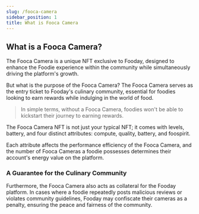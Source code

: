 ```yaml
---
slug: /fooca-camera
sidebar_position: 1
title: What is Fooca Camera
---
```

## What is a Fooca Camera?
The Fooca Camera is a unique NFT exclusive to Fooday, designed to enhance the Foodie experience within the community while simultaneously driving the platform's growth.

But what is the purpose of the Fooca Camera? The Fooca Camera serves as the entry ticket to Fooday's culinary community, essential for foodies looking to earn rewards while indulging in the world of food. 

>In simple terms, without a Fooca Camera, foodies won't be able to kickstart their journey to earning rewards.

The Fooca Camera NFT is not just your typical NFT; it comes with levels, battery, and four distinct attributes: compute, quality, battery, and foospirit. 

Each attribute affects the performance efficiency of the Fooca Camera, and the number of Fooca Cameras a foodie possesses determines their account's energy value on the platform.

### A Guarantee for the Culinary Community
Furthermore, the Fooca Camera also acts as collateral for the Fooday platform. In cases where a foodie repeatedly posts malicious reviews or violates community guidelines, Fooday may confiscate their cameras as a penalty, ensuring the peace and fairness of the community.

